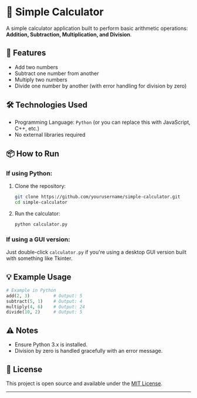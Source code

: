 

# 🧮 Simple Calculator

A simple calculator application built to perform basic arithmetic operations: **Addition, Subtraction, Multiplication, and Division**.

## 🚀 Features

* Add two numbers
* Subtract one number from another
* Multiply two numbers
* Divide one number by another (with error handling for division by zero)

## 🛠️ Technologies Used

* Programming Language: `Python` (or you can replace this with JavaScript, C++, etc.)
* No external libraries required

## 📦 How to Run

### If using Python:

1. Clone the repository:

   ```bash
   git clone https://github.com/yourusername/simple-calculator.git
   cd simple-calculator
   ```

2. Run the calculator:

   ```bash
   python calculator.py
   ```

### If using a GUI version:

Just double-click `calculator.py` if you're using a desktop GUI version built with something like Tkinter.

## 💡 Example Usage

```python
# Example in Python
add(2, 3)         # Output: 5
subtract(5, 1)    # Output: 4
multiply(4, 6)    # Output: 24
divide(10, 2)     # Output: 5
```

## ⚠️ Notes

* Ensure Python 3.x is installed.
* Division by zero is handled gracefully with an error message.

## 📄 License

This project is open source and available under the [MIT License](LICENSE).

---


